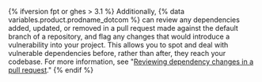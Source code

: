 {% ifversion fpt or ghes > 3.1 %}
Additionally, {% data variables.product.prodname_dotcom %} can review any dependencies added, updated, or removed in a pull request made against the default branch of a repository, and flag any changes that would introduce a vulnerability into your project. This allows you to spot and deal with vulnerable dependencies before, rather than after, they reach your codebase. For more information, see "[Reviewing dependency changes in a pull request](/github/collaborating-with-issues-and-pull-requests/reviewing-dependency-changes-in-a-pull-request)."
{% endif %}

